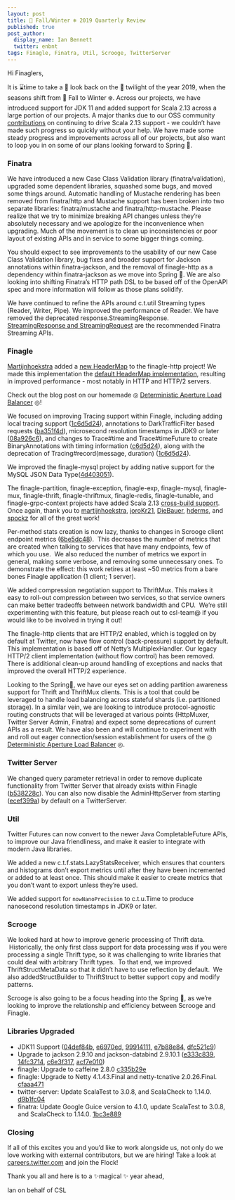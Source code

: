 ```yaml
---
layout: post
title: 🍂 Fall/Winter ❄️ 2019 Quarterly Review
published: true
post_author:
  display_name: Ian Bennett
  twitter: enbnt
tags: Finagle, Finatra, Util, Scrooge, TwitterServer
---
```


Hi Finaglers,

It is ⌛time to take a 👀 look back on the 🌇 twilight of the year 2019, when the seasons shift from 🍂 Fall to Winter ❄️. Across our projects, we have introduced support for JDK 11 and added support for Scala 2.13 across a large portion of our projects. A major thanks due to our OSS community [contributions](https://github.com/twitter/finagle/issues/771) on continuing to drive Scala 2.13 support - we couldn’t have made such progress so quickly without your help. We have made some steady progress and improvements across all of our projects, but also want to loop you in on some of our plans looking forward to Spring 🌱.

### Finatra

We have introduced a new Case Class Validation library (finatra/validation), upgraded some dependent libraries, squashed some bugs, and moved some things around. Automatic handling of Mustache rendering has been removed from finatra/http and Mustache support has been broken into two separate libraries: finatra/mustache and finatra/http-mustache. Please realize that we try to minimize breaking API changes unless they’re absolutely necessary and we apologize for the inconvenience when upgrading. Much of the movement is to clean up inconsistencies or poor layout of existing APIs and in service to some bigger things coming.

You should expect to see improvements to the usability of our new Case Class Validation library, bug fixes and broader support for Jackson annotations within finatra-jackson, and the removal of finagle-http as a dependency within finatra-jackson as we move into Spring 🌱. We are also looking into shifting Finatra’s HTTP path DSL to be based off of the OpenAPI spec and more information will follow as those plans solidify.

We have continued to refine the APIs around c.t.util Streaming types (Reader, Writer, Pipe). We improved the performance of Reader. We have removed the deprecated response.StreamingResponse. [StreamingResponse and StreamingRequest](https://twitter.github.io/finatra/user-guide/http/streaming.html) are the recommended Finatra Streaming APIs.

### Finagle

[Martijnhoekstra](https://github.com/martijnhoekstra) added a [new HeaderMap](https://github.com/twitter/finagle/pull/805) to the finagle-http project! We made this implementation the [default HeaderMap implementation](https://github.com/twitter/finagle/commit/597e78159db35eee9c5353d15243ab0d2889767d), resulting in improved performance - most notably in HTTP and HTTP/2 servers.

Check out the blog post on our homemade ◎ [Deterministic Aperture Load Balancer](https://blog.twitter.com/engineering/en_us/topics/infrastructure/2019/daperture-load-balancer.html) ◎!

We focused on improving Tracing support within Finagle, including adding local tracing support ([1c6d5d24](https://github.com/twitter/finagle/commit/1c6d5d2482521b81d0ce80a823654591910381fa)), annotations to DarkTrafficFilter based requests ([ba351f4d](https://github.com/twitter/finagle/commit/ba351f4d180faa49a6f0bbd0884338605f3b9c6b)), microsecond resolution timestamps in JDK9 or later ([08a926c6](https://github.com/twitter/finagle/commit/08a926c6a10c87072adde2b9d15e367009fde129)), and changes to Trace#time and Trace#timeFuture to create BinaryAnnotations with timing information ([c6d5d24](https://github.com/twitter/finagle/commit/1c6d5d2482521b81d0ce80a823654591910381fa)), along with the deprecation of Tracing#record(message, duration) ([1c6d5d24](https://github.com/twitter/finagle/commit/1c6d5d2482521b81d0ce80a823654591910381fa)).

We improved the finagle-mysql project by adding native support for the MySQL JSON Data Type([4d403051](https://github.com/twitter/finagle/commit/4d403051b953f76c7899f3ae667d2d0a6e65b544)).

The finagle-partition, finagle-exception, finagle-exp, finagle-mysql, finagle-mux, finagle-thrift, finagle-thriftmux, finagle-redis, finagle-tunable, and finagle-grpc-context projects have added Scala 2.13 [cross-build support](https://github.com/twitter/finagle/issues/771). Once again, thank you to [martijnhoekstra](https://github.com/martijnhoekstra), [joroKr21](https://github.com/joroKr21), [DieBauer](https://github.com/DieBauer), [hderms](https://github.com/hderms), and [spockz](https://github.com/spockz) for all of the great work!

Per-method stats creation is now lazy, thanks to changes in Scrooge client endpoint metrics ([6be5dc48](https://github.com/twitter/finagle/commit/6be5dc48b0f7655cd06c5a8747116407cb381ccd)).  This decreases the number of metrics that are created when talking to services that have many endpoints, few of which you use.  We also reduced the number of metrics we export in general, making some verbose, and removing some unnecessary ones. To demonstrate the effect: this work retires at least ~50 metrics from a bare bones Finagle application (1 client; 1 server).

We added compression negotiation support to ThriftMux. This makes it easy to roll-out compression between two services, so that service owners can make better tradeoffs between network bandwidth and CPU.  We’re still experimenting with this feature, but please reach out to csl-team@ if you would like to be involved in trying it out!

The finagle-http clients that are HTTP/2 enabled, which is toggled on by default at Twitter, now have flow control (back-pressure) support by default. This implementation is based off of Netty’s MultiplexHandler. Our legacy HTTP/2 client implementation (without flow control) has been removed. There is additional clean-up around handling of exceptions and nacks that improved the overall HTTP/2 experience.

Looking to the Spring🌱, we have our eyes set on adding partition awareness support for Thrift and ThriftMux clients. This is a tool that could be leveraged to handle load balancing across stateful shards (i.e. partitioned storage). In a similar vein, we are looking to introduce protocol-agnostic routing constructs that will be leveraged at various points (HttpMuxer, Twitter Server Admin, Finatra) and expect some deprecations of current APIs as a result. We have also been and will continue to experiment with and roll out eager connection/session establishment for users of the ◎ [Deterministic Aperture Load Balancer](https://blog.twitter.com/engineering/en_us/topics/infrastructure/2019/daperture-load-balancer.html) ◎.

### Twitter Server

We changed query parameter retrieval in order to remove duplicate functionality from Twitter Server that already exists within Finagle ([b538228c](https://github.com/twitter/twitter-server/commit/b538228c4401842a76a758e038f4a2ed73e98f5d)). You can also now disable the AdminHttpServer from starting ([ecef399a](https://github.com/twitter/twitter-server/commit/ecef399ad98f5386cd75c031a8a2e73d2159a575)) by default on a TwitterServer.

### Util

Twitter Futures can now convert to the newer Java CompletableFuture APIs, to improve our Java friendliness, and make it easier to integrate with modern Java libraries.

We added a new c.t.f.stats.LazyStatsReceiver, which ensures that counters and histograms don’t export metrics until after they have been incremented or added to at least once. This should make it easier to create metrics that you don’t want to export unless they’re used.

We added support for `nowNanoPrecision` to c.t.u.Time to produce nanosecond resolution timestamps in JDK9 or later.

### Scrooge

We looked hard at how to improve generic processing of Thrift data.  Historically, the only first class support for data processing was if you were processing a single Thrift type, so it was challenging to write libraries that could deal with arbitrary Thrift types.  To that end, we improved ThriftStructMetaData so that it didn’t have to use reflection by default.  We also addedStructBuilder to ThriftStruct to better support copy and modify patterns.

Scrooge is also going to be a focus heading into the Spring 🌱, as we’re looking to improve the relationship and efficiency between Scrooge and Finagle. 

### Libraries Upgraded

*   JDK11 Support ([04def84b](https://github.com/twitter/finagle/commit/04def84b797e7c3e4615e7fcd74bdae947a862c6), [e6970ed](https://github.com/twitter/util/commit/e6970ed1749eefbc3d34bfe36c8ef33ba823210d), [99914111](https://github.com/twitter/twitter-server/commit/99914111241fbc4b3d4efb5869f3b849b71c8f38), [e7b88e84](https://github.com/twitter/scrooge/commit/e7b88e846f3bb7b0c03983e73a18a051aa48d2df), [dfc521c9](https://github.com/twitter/finatra/commit/dfc521c94db28116c25bca755a20706136b1573d))
*   Upgrade to jackson 2.9.10 and jackson-databind 2.9.10.1 ([e333c839](https://github.com/twitter/finagle/commit/e333c839604021893ada0c8d03f3f51843d5a55c), [14fc3714](https://github.com/twitter/finatra/commit/14fc3714e6a6239db0c392264259ddfa52cf2b79), [c6e3f317](https://github.com/twitter/util/commit/c6e3f31772f1b6a8fb9abc039e446cbf0678ce89), [acf7e010](https://github.com/twitter/twitter-server/commit/acf7e01034902769eb128103a613155bcfc943c3))
*   finagle: Upgrade to caffeine 2.8.0 [c335b29e](https://github.com/twitter/finagle/commit/c335b29e7632ce7165e662136beaf377bfc4e24e)
*   finagle: Upgrade to Netty 4.1.43.Final and netty-tcnative 2.0.26.Final. [cfaaa471](https://github.com/twitter/finagle/commit/cfaaa471a70ca679f2596b09687b7e1835051764)
*   twitter-server: Update ScalaTest to 3.0.8, and ScalaCheck to 1.14.0\. [d9b1fc04](https://github.com/twitter/twitter-server/commit/d9b1fc044a2f59abea6a1c6924c1ad25d834b083)
*   finatra: Update Google Guice version to 4.1.0, update ScalaTest to 3.0.8, and ScalaCheck to 1.14.0\. [1bc3e889](https://github.com/twitter/finatra/commit/1bc3e8891750fbcf12cdfbfb0c6a2a3639ee84f3)

### Closing

If all of this excites you and you’d like to work alongside us, not only do we love working with external contributors, but we are hiring! Take a look at [careers.twitter.com](https://careers.twitter.com/en/work-for-twitter/201909/senior-software-engineer-core-systems-libraries.html) and join the Flock!

Thank you all and here is to a ✨magical ✨ year ahead,

Ian on behalf of CSL
